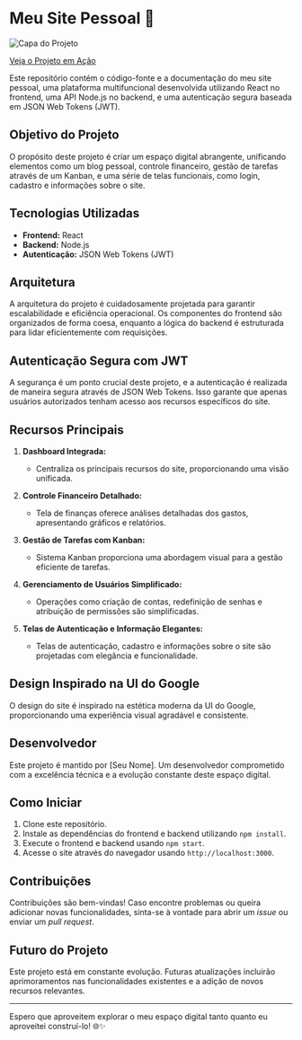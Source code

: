 # Meu Site Pessoal 🚀

![Capa do Projeto]([https://cdn.discordapp.com/attachments/1201263194497372170/1201556437248262268/Sem_Titulo-2.png?ex=65ca3fa2&is=65b7caa2&hm=2c547416ffb632f840462e136cb600c4a3cd3a266c43d1abf602cc2d6b4a6e89&](https://cdn.discordapp.com/attachments/1201263194497372170/1201556437248262268/Sem_Titulo-2.png?ex=66019ea2&is=65ef29a2&hm=a35b994f9e3a22ca3339e603e0baed7f0b868565934534088e27400bba73c48f&))

[Veja o Projeto em Ação](https://www.juniorbelem.com)


Este repositório contém o código-fonte e a documentação do meu site pessoal, uma plataforma multifuncional desenvolvida utilizando React no frontend, uma API Node.js no backend, e uma autenticação segura baseada em JSON Web Tokens (JWT).

## Objetivo do Projeto

O propósito deste projeto é criar um espaço digital abrangente, unificando elementos como um blog pessoal, controle financeiro, gestão de tarefas através de um Kanban, e uma série de telas funcionais, como login, cadastro e informações sobre o site.

## Tecnologias Utilizadas

- **Frontend:** React
- **Backend:** Node.js
- **Autenticação:** JSON Web Tokens (JWT)

## Arquitetura

A arquitetura do projeto é cuidadosamente projetada para garantir escalabilidade e eficiência operacional. Os componentes do frontend são organizados de forma coesa, enquanto a lógica do backend é estruturada para lidar eficientemente com requisições.

## Autenticação Segura com JWT

A segurança é um ponto crucial deste projeto, e a autenticação é realizada de maneira segura através de JSON Web Tokens. Isso garante que apenas usuários autorizados tenham acesso aos recursos específicos do site.

## Recursos Principais

1. **Dashboard Integrada:**
   - Centraliza os principais recursos do site, proporcionando uma visão unificada.

2. **Controle Financeiro Detalhado:**
   - Tela de finanças oferece análises detalhadas dos gastos, apresentando gráficos e relatórios.

3. **Gestão de Tarefas com Kanban:**
   - Sistema Kanban proporciona uma abordagem visual para a gestão eficiente de tarefas.

4. **Gerenciamento de Usuários Simplificado:**
   - Operações como criação de contas, redefinição de senhas e atribuição de permissões são simplificadas.

5. **Telas de Autenticação e Informação Elegantes:**
   - Telas de autenticação, cadastro e informações sobre o site são projetadas com elegância e funcionalidade.

## Design Inspirado na UI do Google

O design do site é inspirado na estética moderna da UI do Google, proporcionando uma experiência visual agradável e consistente.

## Desenvolvedor

Este projeto é mantido por [Seu Nome]. Um desenvolvedor comprometido com a excelência técnica e a evolução constante deste espaço digital.

## Como Iniciar

1. Clone este repositório.
2. Instale as dependências do frontend e backend utilizando `npm install`.
3. Execute o frontend e backend usando `npm start`.
4. Acesse o site através do navegador usando `http://localhost:3000`.

## Contribuições

Contribuições são bem-vindas! Caso encontre problemas ou queira adicionar novas funcionalidades, sinta-se à vontade para abrir um *issue* ou enviar um *pull request*.

## Futuro do Projeto

Este projeto está em constante evolução. Futuras atualizações incluirão aprimoramentos nas funcionalidades existentes e a adição de novos recursos relevantes.

---

Espero que aproveitem explorar o meu espaço digital tanto quanto eu aproveitei construí-lo! 🌐✨


